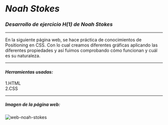# ***Noah Stokes***
### ***Desarrollo de ejercicio H(1) de Noah Stokes***

---

En la siguiente página web, se hace práctica de conocimientos de Positioning en CSS. Con lo cual creamos diferentes gráficas aplicando las diferentes propiedades y así fuimos comprobando cómo funcionan y cuál es su naturaleza.

 ***

 #### *Herramientas usadas:*  
 1.HTML  
 2.CSS  

 ---

 ##### **Imagen de la página web:**  
 ![web-noah-stokes](https://fotos.subefotos.com/9eb7c6f2ae2519623925c45dabec7dcfo.jpg)
